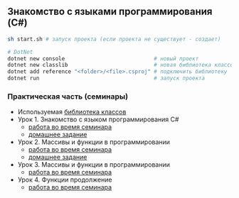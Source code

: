Знакомство с языками программирования (C#)
-----------------------------------------------

```bash
sh start.sh # запуск проекта (если проекта не существует - создает)

# DotNet
dotnet new console                            # новый проект
dotnet new classlib                           # новая библиотека классов
dotnet add reference "<folder>/<file>.csproj" # подключить библиотеку
dotnet run                                    # запуск проекта
```

### Практическая часть (семинары)
- Используемая [библиотека классов](https://github.com/crasher307/c-sharp/tree/master/func)
- Урок 1. Знакомство с языком программирования С#
	- [работа во время семинара](https://github.com/crasher307/c-sharp/tree/master/lesson1/work)
	- [домашнее задание](https://github.com/crasher307/c-sharp/tree/master/lesson1/homework)
- Урок 2. Массивы и функции в программировании
	- [работа во время семинара](https://github.com/crasher307/c-sharp/tree/master/lesson2/work)
	- [домашнее задание](https://github.com/crasher307/c-sharp/tree/master/lesson2/homework)
- Урок 3. Массивы и функции в программировании
	- [работа во время семинара](https://github.com/crasher307/c-sharp/tree/master/lesson3/work)
- Урок 4. Функции продолжение
	- [работа во время семинара](https://github.com/crasher307/c-sharp/tree/master/lesson4/work)